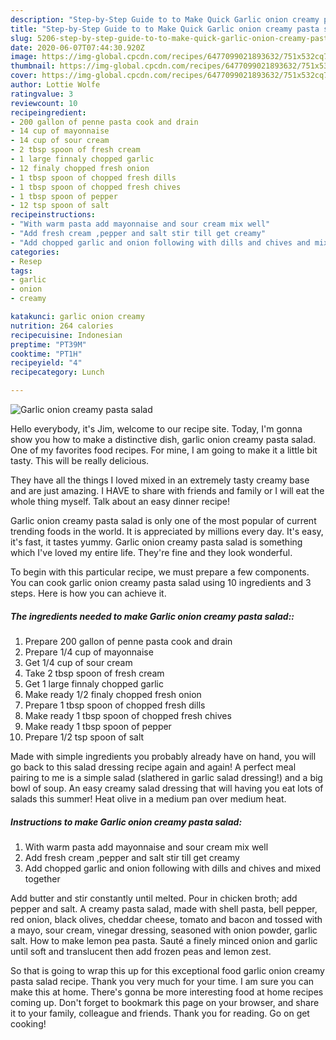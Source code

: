 ```yaml
---
description: "Step-by-Step Guide to to Make Quick Garlic onion creamy pasta salad"
title: "Step-by-Step Guide to to Make Quick Garlic onion creamy pasta salad"
slug: 5206-step-by-step-guide-to-to-make-quick-garlic-onion-creamy-pasta-salad
date: 2020-06-07T07:44:30.920Z
image: https://img-global.cpcdn.com/recipes/6477099021893632/751x532cq70/garlic-onion-creamy-pasta-salad-recipe-main-photo.jpg
thumbnail: https://img-global.cpcdn.com/recipes/6477099021893632/751x532cq70/garlic-onion-creamy-pasta-salad-recipe-main-photo.jpg
cover: https://img-global.cpcdn.com/recipes/6477099021893632/751x532cq70/garlic-onion-creamy-pasta-salad-recipe-main-photo.jpg
author: Lottie Wolfe
ratingvalue: 3
reviewcount: 10
recipeingredient:
- 200 gallon of penne pasta cook and drain
- 14 cup of mayonnaise
- 14 cup of sour cream
- 2 tbsp spoon of fresh cream
- 1 large finnaly chopped garlic
- 12 finaly chopped fresh onion
- 1 tbsp spoon of chopped fresh dills
- 1 tbsp spoon of chopped fresh chives
- 1 tbsp spoon of pepper
- 12 tsp spoon of salt
recipeinstructions:
- "With warm pasta add mayonnaise and sour cream mix well"
- "Add fresh cream ,pepper and salt stir till get creamy"
- "Add chopped garlic and onion following with dills and chives and mixed together"
categories:
- Resep
tags:
- garlic
- onion
- creamy

katakunci: garlic onion creamy
nutrition: 264 calories
recipecuisine: Indonesian
preptime: "PT39M"
cooktime: "PT1H"
recipeyield: "4"
recipecategory: Lunch

---
```



![Garlic onion creamy pasta salad](https://img-global.cpcdn.com/recipes/6477099021893632/751x532cq70/garlic-onion-creamy-pasta-salad-recipe-main-photo.jpg)

Hello everybody, it's Jim, welcome to our recipe site. Today, I'm gonna show you how to make a distinctive dish, garlic onion creamy pasta salad. One of my favorites food recipes. For mine, I am going to make it a little bit tasty. This will be really delicious.

They have all the things I loved mixed in an extremely tasty creamy base and are just amazing. I HAVE to share with friends and family or I will eat the whole thing myself. Talk about an easy dinner recipe!

Garlic onion creamy pasta salad is only one of the most popular of current trending foods in the world. It is appreciated by millions every day. It's easy, it's fast, it tastes yummy. Garlic onion creamy pasta salad is something which I've loved my entire life. They're fine and they look wonderful.


To begin with this particular recipe, we must prepare a few components. You can cook garlic onion creamy pasta salad using 10 ingredients and 3 steps. Here is how you can achieve it.

##### The ingredients needed to make Garlic onion creamy pasta salad::

1. Prepare 200 gallon of penne pasta cook and drain
1. Prepare 1/4 cup of mayonnaise
1. Get 1/4 cup of sour cream
1. Take 2 tbsp spoon of fresh cream
1. Get 1 large finnaly chopped garlic
1. Make ready 1/2 finaly chopped fresh onion
1. Prepare 1 tbsp spoon of chopped fresh dills
1. Make ready 1 tbsp spoon of chopped fresh chives
1. Make ready 1 tbsp spoon of pepper
1. Prepare 1/2 tsp spoon of salt


Made with simple ingredients you probably already have on hand, you will go back to this salad dressing recipe again and again! A perfect meal pairing to me is a simple salad (slathered in garlic salad dressing!) and a big bowl of soup. An easy creamy salad dressing that will having you eat lots of salads this summer! Heat olive in a medium pan over medium heat. 

##### Instructions to make Garlic onion creamy pasta salad:

1. With warm pasta add mayonnaise and sour cream mix well
1. Add fresh cream ,pepper and salt stir till get creamy
1. Add chopped garlic and onion following with dills and chives and mixed together


Add butter and stir constantly until melted. Pour in chicken broth; add pepper and salt. A creamy pasta salad, made with shell pasta, bell pepper, red onion, black olives, cheddar cheese, tomato and bacon and tossed with a mayo, sour cream, vinegar dressing, seasoned with onion powder, garlic salt. How to make lemon pea pasta. Sauté a finely minced onion and garlic until soft and translucent then add frozen peas and lemon zest. 

So that is going to wrap this up for this exceptional food garlic onion creamy pasta salad recipe. Thank you very much for your time. I am sure you can make this at home. There's gonna be more interesting food at home recipes coming up. Don't forget to bookmark this page on your browser, and share it to your family, colleague and friends. Thank you for reading. Go on get cooking!
